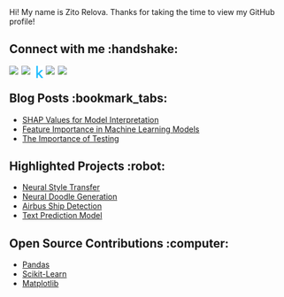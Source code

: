
<div size='20px'> Hi! My name is Zito Relova. Thanks for taking the time to view my GitHub profile!

<h2> Connect with me :handshake: </h2>
<a href = 'https://www.linkedin.com/in/zrelova'> <img width = '22px' align= 'left' src="https://raw.githubusercontent.com/rahulbanerjee26/githubAboutMeGenerator/main/icons/linked-in-alt.svg"/></a>
<a href = 'https://zito-relova.medium.com/'> <img width = '22px' align= 'left' src="https://raw.githubusercontent.com/rahulbanerjee26/githubAboutMeGenerator/main/icons/medium.svg"/></a>
<a href = 'https://www.kaggle.com/zitorelova'><img width = '22px' align= 'left' src="static/kaggle-icon.svg"/></a>
<a href = 'https://www.github.com/zitorelova'> <img width = '22px' align= 'left' src="https://raw.githubusercontent.com/rahulbanerjee26/githubAboutMeGenerator/main/icons/github.svg"/></a>
<a href = 'https://www.twitter.com/zitorelova'> <img width = '22px' align= 'left' src="https://raw.githubusercontent.com/rahulbanerjee26/githubAboutMeGenerator/main/icons/twitter.svg"/></a>
</div>
<br />

<h2>Blog Posts :bookmark_tabs: </h2>

- [SHAP Values for Model Interpretation](https://towardsdatascience.com/shap-values-for-model-interpretation-268680a25012?source=rss-265ad0e54c86------2)
- [Feature Importance in Machine Learning Models](https://towardsdatascience.com/feature-importance-in-machine-learning-models-c4396c519eb9?source=rss-265ad0e54c86------2)
- [The Importance of Testing](https://towardsdatascience.com/the-importance-of-testing-your-python-code-9b1262d009dc)

<h2>Highlighted Projects :robot: </h2>

 - [Neural Style Transfer](https://github.com/zitorelova/neural-style-app)
 - [Neural Doodle Generation](https://github.com/zitorelova/neural-doodle-generation)
 - [Airbus Ship Detection](https://github.com/zitorelova/airbus-ship-detection)
 - [Text Prediction Model](https://github.com/zitorelova/text-prediction-model)

<h2>Open Source Contributions :computer: </h2>

- [Pandas](https://github.com/pulls?q=author:zitorelova+org:pandas-dev+is:pr)
- [Scikit-Learn](https://github.com/pulls?q=author:zitorelova+org:scikit-learn+is:pr)
- [Matplotlib](https://github.com/pulls?q=author:zitorelova+org:matplotlib+is:pr)
